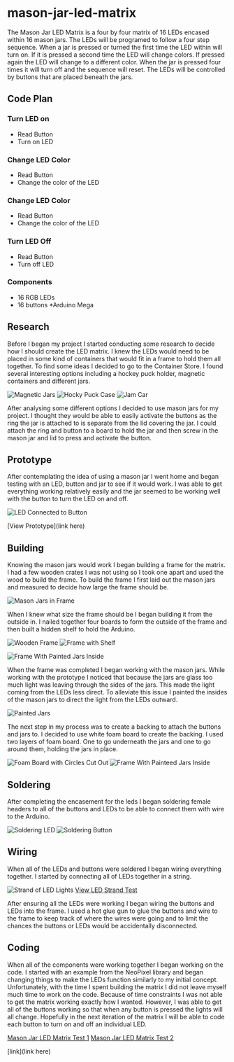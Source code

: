 # mason-jar-led-matrix

The Mason Jar LED Matrix is a four by four matrix of 16 LEDs encased within 16 mason jars. The LEDs will be programed to follow a four step sequence. When a jar is pressed or turned the first time the LED within will turn on. If it is pressed a second time the LED will change colors. If pressed again the LED will change to a different color. When the jar is pressed four times it will turn off and the sequence will reset. The LEDs will be controlled by buttons that are placed beneath the jars.

## Code Plan
### Turn LED on 
* Read Button 
* Turn on LED

### Change LED Color 
* Read Button 
* Change the color of the LED

### Change LED Color
* Read Button 
* Change the color of the LED

### Turn LED Off 
* Read Button 
* Turn off LED

### Components 
* 16 RGB LEDs 
* 16 buttons *Arduino Mega

## Research
Before I began my project I started conducting some research to decide how I should create the LED matrix. I knew the LEDs would need to be placed in some kind of containers that would fit in a frame to hold them all together. To find some ideas I decided to go to the Container Store. I found several interesting options including a hockey puck holder, magnetic containers and different jars.

![Magnetic Jars](https://github.com/sarahkasiske/mason-jar-led-matrix/blob/master/img/IMG_2787.JPG)
![Hocky Puck Case](https://github.com/sarahkasiske/mason-jar-led-matrix/blob/master/img/IMG_2788.JPG)
![Jam Car](https://github.com/sarahkasiske/mason-jar-led-matrix/blob/master/img/IMG_2805.JPG)

After analysing some different options I decided to use mason jars for my project. I thought they would be able to easily activate the buttons as the ring the jar is attached to is separate from the lid covering the jar. I could attach the ring and button to a board to hold the jar and then screw in the mason jar and lid to press and activate the button. 

## Prototype
After contemplating the idea of using a mason jar I went home and began testing with an LED, button and jar to see if it would work. I was able to get everything working relatively easily and the jar seemed to be working well with the button to turn the LED on and off. 

![LED Connected to Button](https://github.com/sarahkasiske/mason-jar-led-matrix/blob/master/img/IMG_2813.JPG)

[View Prototype](link here)

## Building
Knowing the mason jars would work I began building a frame for the matrix. I had a few wooden crates I was not using so I took one apart and used the wood to build the frame. To build the frame I first laid out the mason jars and measured to decide how large the frame should be. 

![Mason Jars in Frame](https://github.com/sarahkasiske/mason-jar-led-matrix/blob/master/img/IMG_2869.JPG)

When I knew what size the frame should be I began building it from the outside in. I nailed together four boards to form the outside of the frame and then built a hidden shelf to hold the Arduino. 

![Wooden Frame](https://github.com/sarahkasiske/mason-jar-led-matrix/blob/master/img/IMG_2867.JPG)
![Frame with Shelf](https://github.com/sarahkasiske/mason-jar-led-matrix/blob/master/img/IMG_2889.JPG)

![Frame With Painted Jars Inside](https://github.com/sarahkasiske/mason-jar-led-matrix/blob/master/img/IMG_2933.JPG)

When the frame was completed I began working with the mason jars. While working with the prototype I noticed that because the jars are glass too much light was leaving through the sides of the jars. This made the light coming from the LEDs less direct. To alleviate this issue I painted the insides of the mason jars to direct the light from the LEDs outward. 

![Painted Jars](https://github.com/sarahkasiske/mason-jar-led-matrix/blob/master/img/IMG_2880.JPG)

The next step in my process was to create a backing to attach the buttons and jars to. I decided to use white foam board to create the backing. I used two layers of foam board. One to go underneath the jars and one to go around them, holding the jars in place.

![Foam Board with Circles Cut Out](https://github.com/sarahkasiske/mason-jar-led-matrix/blob/master/img/IMG_2930.JPGG)
![Frame With Painteed Jars Inside](https://github.com/sarahkasiske/mason-jar-led-matrix/blob/master/img/IMG_2933.JPG)

## Soldering
After completing the encasement for the leds I began soldering female headers to all of the buttons and LEDs to be able to connect them with wire to the Arduino. 

![Soldering LED](https://github.com/sarahkasiske/mason-jar-led-matrix/blob/master/img/IMG_2936.JPG)
![Soldering Button](https://github.com/sarahkasiske/mason-jar-led-matrix/blob/master/img/IMG_2967.JPG)

## Wiring
When all of the LEDs and buttons were soldered I began wiring everything together. I started by connecting all of LEDs together in a string. 

![Strand of LED Lights](https://github.com/sarahkasiske/mason-jar-led-matrix/blob/master/img/IMG_2957.JPG)
[View LED Strand Test](https://www.youtube.com/edit?o=U&video_id=U42lpVCshm4)

After ensuring all the LEDs were working I began wiring the buttons and LEDs into the frame. I used a hot glue gun to glue the buttons and wire to the frame to keep track of where the wires were going and to limit the chances the buttons or LEDs would be accidentally disconnected. 

## Coding

When all of the components were working together I began working on the code. I started with an example from the NeoPixel library and began changing things to make the LEDs function similarly to my initial concept. Unfortunately, with the time I spent building the matrix I did not leave myself much time to work on the code. Because of time constraints I was not able to get the matrix working exactly how I wanted. However, I was able to get all of the buttons working so that when any button is pressed the lights will all change. Hopefully in the next iteration of the matrix I will be able to code each button to turn on and off an individual LED. 

[Mason Jar LED Matrix Test 1](https://www.youtube.com/edit?o=U&video_id=P4bbF3Muljc4)
[Mason Jar LED Matrix Test 2](https://www.youtube.com/edit?o=U&video_id=JyYgt92AW_c)

[link](link here)
